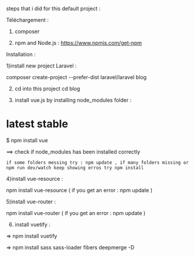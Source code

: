 
steps that i did for this default project : 

Téléchargement : 

1) composer 

2) npm and Node.js : https://www.npmjs.com/get-npm 

Installation :

1)install new project Laravel :

composer create-project --prefer-dist laravel/laravel blog

2) cd into this project cd blog

3) install vue.js by installing node_modules folder : 

# latest stable
$ npm install vue

==> check if node_modules has been installed correctly 
     
    if some folders messing try : npm update , if many folders missing or npm run dev/watch keep showing erros try npm install

4)install vue-resource : 

  npm install vue-resource ( if you get an error : npm update ) 



5)install vue-router : 

  npm install vue-router ( if you get an error : npm update ) 

6) install vuetify :

=> npm install vuetify

=> npm install sass sass-loader fibers deepmerge -D

